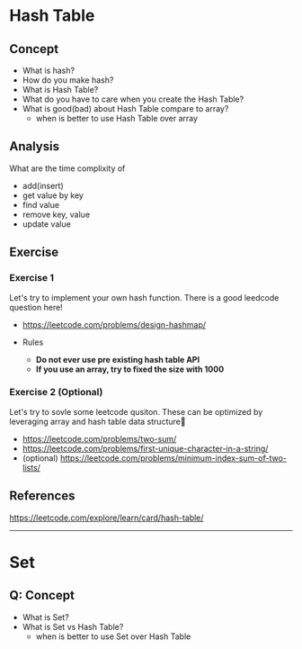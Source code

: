 # Hash Table

## Concept

- What is hash?
- How do you make hash?
- What is Hash Table?
- What do you have to care when you create the Hash Table?
- What is good(bad) about Hash Table compare to array?
  - when is better to use Hash Table over array

## Analysis

What are the time complixity of

- add(insert)
- get value by key
- find value
- remove key, value
- update value

## Exercise

### Exercise 1

Let's try to implement your own hash function. There is a good leedcode question here!

- https://leetcode.com/problems/design-hashmap/

- Rules
  - **Do not ever use pre existing hash table API**
  - **If you use an array, try to fixed the size with 1000**

### Exercise 2 (Optional)

Let's try to sovle some leetcode qusiton.
These can be optimized by leveraging array and hash table data structure💪

- https://leetcode.com/problems/two-sum/
- https://leetcode.com/problems/first-unique-character-in-a-string/
- (optional) https://leetcode.com/problems/minimum-index-sum-of-two-lists/

## References

https://leetcode.com/explore/learn/card/hash-table/

---

# Set

## Q: Concept

- What is Set?
- What is Set vs Hash Table?
  - when is better to use Set over Hash Table
